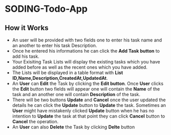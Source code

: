 # SODING-Todo-App


## How it Works
  * An user will be provided with two fields one to enter his task name and an another to enter his task Description.
  * Once he entered his informations he can click the **Add Task button** to add his task.
  * Your Exisiting Task Lists will display the existing tasks which you have added before as well as the recent ones which you have added.
  * The Lists will be displayed in a table format with **List ID,Name,Description,CreatedAt,UpdatedAt**.
  * An **User** can **Edit** the Task by clicking the **Edit button**. Once **User** clicks the **Edit** button two fields will appear one will contain the **Name** of the task and an another one will contain **Description** of the task. 
  * There will be two buttons **Update** and **Cancel** once the user updated the details he can click the **Update** button to **Update** the task. Sometimes an **User** might have mistakenly clicked **Update** button when he has no intention to **Update** the task at that point they can click **Cancel** button to **Cancel** the operation.
  * An **User** can also **Delete** the Task by clicking **Delte** button
